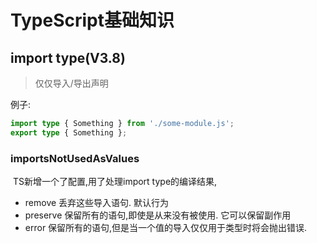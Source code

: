 # TypeScript基础知识

## import type(V3.8)

> 仅仅导入/导出声明

例子:

```typescript
import type { Something } from './some-module.js';
export type { Something };
```

### importsNotUsedAsValues

​	TS新增一个了配置,用了处理import type的编译结果,

- remove 丢弃这些导入语句. 默认行为
- preserve 保留所有的语句,即使是从来没有被使用. 它可以保留副作用
- error 保留所有的语句,但是当一个值的导入仅仅用于类型时将会抛出错误.

